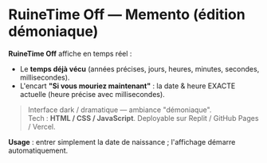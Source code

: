 # RuineTime Off — Memento (édition démoniaque)

**RuineTime Off** affiche en temps réel :
- Le **temps déjà vécu** (années précises, jours, heures, minutes, secondes, millisecondes).
- L'encart **"Si vous mouriez maintenant"** : la date & heure EXACTE actuelle (heure précise avec millisecondes).

> Interface dark / dramatique — ambiance "démoniaque".  
> Tech : **HTML / CSS / JavaScript**. Deployable sur Replit / GitHub Pages / Vercel.

**Usage** : entrer simplement la date de naissance ; l'affichage démarre automatiquement.
